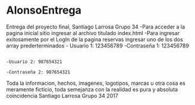 # AlonsoEntrega
Entrega del proyecto final, Santiago Larrosa Grupo 34
    -Para acceder a la pagina inicial sitio ingresar al archivo titulado index.html
    -Para ingresar exitosamente por el LogIn de la pagina reservas ingresar uno de los dos array prederterminados 
                                                                                                                    - Usuario 1: 123456789
                                                                                                                    -Contraseña 1: 123456789
                                                                                                                    
                                                                                                                    -Usuario 2: 987654321
                                                                                                                    -Contraseña 2: 987654321
  
 Toda la informacion, hechos, imagenes, logotipos, marcas u otra cosa es meramente ficticio, toda semejanza con la realidad es pura y absoluta coincidencia
 Santiago Larrosa                             Grupo 34                        2017
